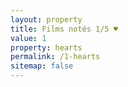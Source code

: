 ```yaml
---
layout: property
title: Films notés 1/5 ♥
value: 1
property: hearts
permalink: /1-hearts
sitemap: false
---
```

